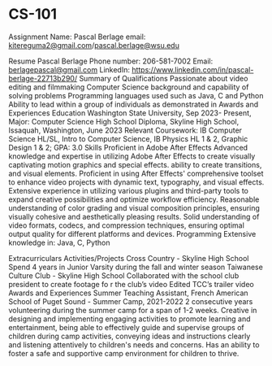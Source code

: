 # CS-101
Assignment
Name: Pascal Berlage
email: kitereguma2@gmail.com/pascal.berlage@wsu.edu



Resume
Pascal Berlage
Phone number: 206-581-7002
Email: berlagepascal@gmail.com
LinkedIn: https://www.linkedin.com/in/pascal-berlage-22713b290/
Summary of Qualifications
Passionate about video editing and filmmaking
Computer Science background and capability of solving problems
Programming languages used such as Java, C and Python
Ability to lead within a group of individuals as demonstrated in Awards and Experiences
Education
Washington State University, Sep 2023- Present, Major: Computer Science
High School Diploma, Skyline High School, Issaquah, Washington, June 2023
Relevant Coursework: IB Computer Science HL/SL, Intro to Computer Science, IB Physics HL 1 & 2, Graphic Design 1 & 2; GPA: 3.0
Skills
Proficient in Adobe After Effects
Advanced knowledge and expertise in utilizing Adobe After Effects to create visually captivating motion graphics and special effects.
ability to create transitions, and visual elements.
Proficient in using After Effects' comprehensive toolset to enhance video projects with dynamic text, typography, and visual effects.
Extensive experience in utilizing various plugins and third-party tools to expand creative possibilities and optimize workflow efficiency.
Reasonable understanding of color grading and visual composition principles, ensuring visually cohesive and aesthetically pleasing results.
Solid understanding of video formats, codecs, and compression techniques, ensuring optimal output quality for different platforms and devices.
Programming
Extensive knowledge in: Java, C, Python

Extracurriculars Activities/Projects
Cross Country - Skyline High School
Spend 4 years in Junior Varsity during the fall and winter season
Taiwanese Culture Club - Skyline High School
Collaborated with the school club president to create footage fo r the club’s video
Edited TCC’s trailer video
Awards and Experiences
Summer Teaching Assistant, French American School of Puget Sound - Summer Camp, 2021-2022
2 consecutive years volunteering during the summer camp for a span of 1-2 weeks. Creative in designing and implementing engaging activities to promote learning and entertainment, being able to effectively guide and supervise groups of children during camp activities, conveying ideas and instructions clearly and listening attentively to children's needs and concerns. Has an ability to foster a safe and supportive camp environment for children to thrive.


